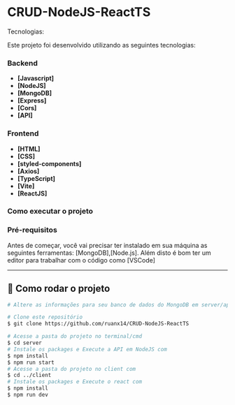 # CRUD-NodeJS-ReactTS
Tecnologias:

Este projeto foi desenvolvido utilizando as seguintes tecnologias:

### Backend

- **[Javascript]**
- **[NodeJS]**
- **[MongoDB]**
- **[Express]**
- **[Cors]**
- **[API]**

### Frontend
- **[HTML]**
- **[CSS]**
- **[styled-components]**
- **[Axios]**
- **[TypeScript]**
- **[Vite]**
- **[ReactJS]**

### Como executar o projeto

### Pré-requisitos

Antes de começar, você vai precisar ter instalado em sua máquina as seguintes ferramentas:
[MongoDB],[Node.js].
Além disto é bom ter um editor para trabalhar com o código como [VSCode]

---

## 👯 Como rodar o projeto

```bash
# Altere as informações para seu banco de dados do MongoDB em server/app.js
```

```bash
# Clone este repositório
$ git clone https://github.com/ruanx14/CRUD-NodeJS-ReactTS

# Acesse a pasta do projeto no terminal/cmd
$ cd server
# Instale os packages e Execute a API em NodeJS com 
$ npm install
$ npm run start
# Acesse a pasta do projeto no client com
$ cd ../client
# Instale os packages e Execute o react com 
$ npm install
$ npm run dev

```
